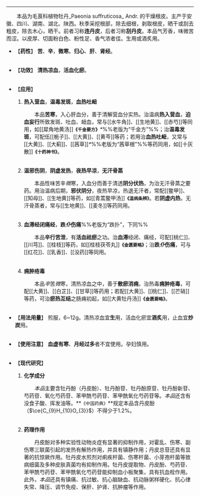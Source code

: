 ---

&emsp;&emsp;本品为毛茛科植物牡丹_Paeonia suffruticosa_ Andr. 的干燥根皮。主产于安徽、四川、湖南、湖北、陕西。秋季采挖根部，除去细根，剥取根皮，晒干或刮去粗皮，除去木心，晒干。前者习称**连丹皮**，后者习称**刮丹皮**。本品气芳香，味微苦而涩。以皮厚、切面粉白色、粉性足、香气浓者佳。生用或酒炙用。

- 【**药性**】
	**苦**、**辛**，**微寒**。**归心**、**肝**、**肾经**。<br></br>

- 【**功效**】
	**清热凉血**，**活血化瘀**。<br></br>

- 【**应用**】
	1. **热入营血**，**温毒发斑**，**血热吐衄**
		
		&emsp;&emsp;本品**苦寒**，入心肝血分，善于清解营血分实热。治温病**热入营血**，**迫血妄行**所致发斑、吐血、衄血，常与[[水牛角]]、[[生地黄]]、[[赤芍]]等同用，如[[犀角地黄汤]]**`《千金要方》`**<dfn>\*</dfn>%%老版为“千金方”%%；治**温毒发斑**，可配伍[[栀子]]、[[大黄]]、[[黄芩]]等药；若用治**血热吐衄**，又常与[[大黄]]、[[大蓟]]、[[茜草]]<dfn>\*</dfn>%%老版为“茜草根”%%等药同用，如[[十灰散]]**`《十药神书》`**。<br></br>
	
	2. **温邪伤阴**，**阴虚发热**，**夜热早凉**，**无汗骨蒸**
		
		&emsp;&emsp;本品性味苦辛<dfn>微</dfn>寒，入血分而善于清透**阴分伏热**，为治无汗骨蒸之要药。用治温病后期，**邪伏阴分**，夜热早凉，热退无汗者，常配[[鳖甲]]、[[知母]]、[[生地黄]]等药，如[[青蒿鳖甲汤]]**`《温病条辨》`**。若**阴虚内热**，无汗骨蒸者，常与[[生地黄]]、[[麦冬]]等药同用。<br></br>
	
	3. **血滞经闭痛经**，**跌<dfn>仆</dfn>伤痛**%%老版为“跌扑”，下同%%
		
		&emsp;&emsp;本品**辛行苦泄**，有**活血祛瘀**之功。治**血滞**经闭、痛经，可配[[桃仁]]、[[川芎]]、[[桂枝]]等药，如[[桂枝茯苓丸]]**`《金匮要略》`**；治**跌<dfn>仆</dfn>伤痛**，可与[[红花]]、[[乳香]]、[[没药]]等同用。<br></br>
	
	4. **痈肿疮毒**
		
		&emsp;&emsp;本品<dfn>辛</dfn>苦<dfn>微</dfn>寒，清热凉血之中，善于**散瘀消痈**。治热毒**痈肿疮毒**，可配[[大黄]]、[[白芷]]、[[甘草]]等药用；若配[[大黄]]、[[桃仁]]、[[芒硝]]等药，可治**瘀热互结**之肠痈初起，如[[大黄牡丹汤]]**`《金匮要略》`**。<br></br>

- 【**用法用量**】
	煎服，6~12g。清热凉血宜**生**用，活血化瘀宜**酒炙**用，止血宜**炒炭**用。<br></br>

- 【**使用注意**】
	**血虚有寒**、**月经过多**者不宜使用。孕妇慎用。<br></br>

- 【**现代研究**】
	1. **化学成分**
		
		&emsp;&emsp;<dfn>本品</dfn>主要含牡丹酚（丹皮酚）、牡丹酚苷、牡丹酚原苷、牡丹酚新苷、芍药苷、氧化芍药苷、苯甲酰芍药苷、苯甲酰氧化芍药苷等。<dfn>本品</dfn>还含有没食子酸、挥发油等。**`《中国药典》`**规定本品含丹皮酚（$\ce{C_{9}H_{10}O_{3}}$）不得少于1.2%。<br></br>
	
	2. **药理作用**
		
		&emsp;&emsp;丹皮酚对多种实验性动物炎症有显著的抑制作用，对霍乱、伤寒、副伤寒三联菌引起的发热有解热作用，并具有镇静作用；丹皮总苷还具有显著的抗惊厥作用。牡丹皮水煎剂对痢疾杆菌、伤寒杆菌、小芽孢杆菌等致病细菌及多种皮肤真菌均有抑制作用。牡丹皮提取物、丹皮酚、芍药苷、苯甲酰芍药苷、苯甲酰氧化芍药苷能抑制血小板聚集，具有抗血栓作用。此外，<dfn>本品</dfn>还具有镇痛、抗过敏、抗心脑缺血、抗动脉粥样硬化、抗心律失常、降压、调节免疫、保肝、护肾、抗肿瘤等作用。